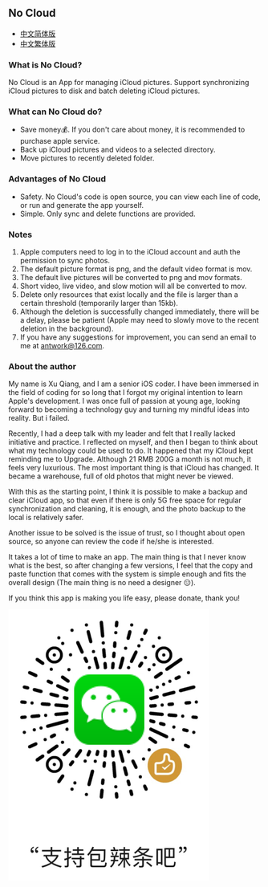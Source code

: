 ## No Cloud
* [中文简体版](/README.md)
* [中文繁体版](/README_TRAN.md)

### What is No Cloud?
No Cloud is an App for managing iCloud pictures.
Support synchronizing iCloud pictures to disk and batch deleting iCloud pictures.

### What can No Cloud do?
* Save money💰. If you don't care about money, it is recommended to purchase apple service.
* Back up iCloud pictures and videos to a selected directory.
* Move pictures to recently deleted folder.

### Advantages of No Cloud
* Safety. No Cloud's code is open source, you can view each line of code, or run and generate the app yourself.
* Simple. Only sync and delete functions are provided.

### Notes
1. Apple computers need to log in to the iCloud account and auth the permission to sync photos.
2. The default picture format is png, and the default video format is mov.
2. The default live pictures will be converted to png and mov formats.
2. Short video, live video, and slow motion will all be converted to mov.
3. Delete only resources that exist locally and the file is larger than a certain threshold (temporarily larger than 15kb).
4. Although the deletion is successfully changed immediately, there will be a delay, please be patient (Apple may need to slowly move to the recent deletion in the background).
5. If you have any suggestions for improvement, you can send an email to me at antwork@126.com.

### About the author
My name is Xu Qiang, and I am a senior iOS coder. I have been immersed in the field of coding for so long that I forgot my original intention to learn Apple's development. I was once full of passion at young age, looking forward to becoming a technology guy and turning my mindful ideas into reality. But i failed.

Recently, I had a deep talk with my leader and felt that I really lacked initiative and practice. I reflected on myself, and then I began to think about what my technology could be used to do. It happened that my iCloud kept reminding me to Upgrade. Although 21 RMB 200G a month is not much, it feels very luxurious. The most important thing is that iCloud has changed. It became a warehouse, full of old photos that might never be viewed.

With this as the starting point, I think it is possible to make a backup and clear iCloud app, so that even if there is only 5G free space for regular synchronization and cleaning, it is enough, and the photo backup to the local is relatively safer. 

Another issue to be solved is the issue of trust, so I thought about open source, so anyone can review the code if he/she is interested. 

It takes a lot of time to make an app. The main thing is that I never know what is the best, so after changing a few versions, I feel that the copy and paste function that comes with the system is simple enough and fits the overall design (The main thing is no need a designer 😑). 

If you think this app is making you life easy, please donate, thank you! </p>
![](donate_wechat.png)


        